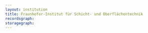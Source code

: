 ```yaml
---
layout: institution
title: Fraunhofer-Institut für Schicht- und Oberflächentechnik
recordsgraph: 
storagegraph: 
---
```

